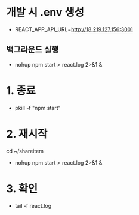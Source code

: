 # 개발 시 .env 생성
 - REACT_APP_API_URL=http://18.219.127.156:3001

## 백그라운드 실행
 - nohup npm start > react.log 2>&1 &

# 1. 종료
- pkill -f "npm start"

# 2. 재시작
cd ~/shareitem
 - nohup npm start > react.log 2>&1 &

# 3. 확인
 - tail -f react.log
